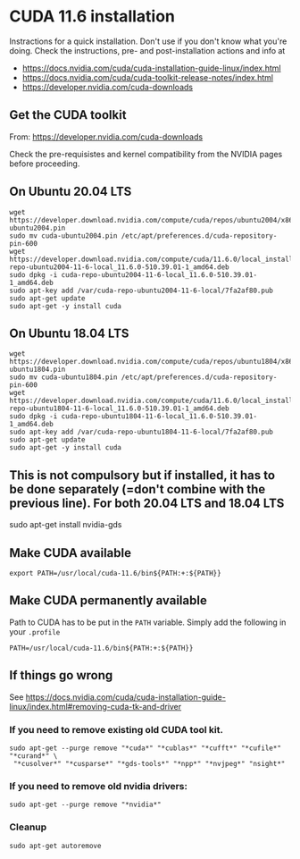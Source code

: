 # CUDA 11.6 installation

Instractions for a quick installation. Don't use if you don't know what you're doing. Check the instructions, pre- and post-installation actions and info at 

- https://docs.nvidia.com/cuda/cuda-installation-guide-linux/index.html
- https://docs.nvidia.com/cuda/cuda-toolkit-release-notes/index.html
- https://developer.nvidia.com/cuda-downloads

## Get the CUDA toolkit 

From: https://developer.nvidia.com/cuda-downloads

Check the pre-requisistes and kernel compatibility from the NVIDIA pages before proceeding.

## On Ubuntu 20.04 LTS
```
wget https://developer.download.nvidia.com/compute/cuda/repos/ubuntu2004/x86_64/cuda-ubuntu2004.pin
sudo mv cuda-ubuntu2004.pin /etc/apt/preferences.d/cuda-repository-pin-600
wget https://developer.download.nvidia.com/compute/cuda/11.6.0/local_installers/cuda-repo-ubuntu2004-11-6-local_11.6.0-510.39.01-1_amd64.deb
sudo dpkg -i cuda-repo-ubuntu2004-11-6-local_11.6.0-510.39.01-1_amd64.deb
sudo apt-key add /var/cuda-repo-ubuntu2004-11-6-local/7fa2af80.pub
sudo apt-get update
sudo apt-get -y install cuda
```
## On Ubuntu 18.04 LTS

```
wget https://developer.download.nvidia.com/compute/cuda/repos/ubuntu1804/x86_64/cuda-ubuntu1804.pin
sudo mv cuda-ubuntu1804.pin /etc/apt/preferences.d/cuda-repository-pin-600
wget https://developer.download.nvidia.com/compute/cuda/11.6.0/local_installers/cuda-repo-ubuntu1804-11-6-local_11.6.0-510.39.01-1_amd64.deb
sudo dpkg -i cuda-repo-ubuntu1804-11-6-local_11.6.0-510.39.01-1_amd64.deb
sudo apt-key add /var/cuda-repo-ubuntu1804-11-6-local/7fa2af80.pub
sudo apt-get update
sudo apt-get -y install cuda
```

## This is not compulsory but if installed, it has to be done separately (=don't combine with the previous line). For both 20.04 LTS and 18.04 LTS

sudo apt-get install nvidia-gds 


## Make CUDA available 
```
export PATH=/usr/local/cuda-11.6/bin${PATH:+:${PATH}}
```

## Make CUDA permanently available
Path to CUDA has to be put in the `PATH` variable. Simply add the following in your `.profile`


```
PATH=/usr/local/cuda-11.6/bin${PATH:+:${PATH}}
```

## If things go wrong

See  https://docs.nvidia.com/cuda/cuda-installation-guide-linux/index.html#removing-cuda-tk-and-driver

### If you need to remove existing old CUDA tool kit. 

```
sudo apt-get --purge remove "*cuda*" "*cublas*" "*cufft*" "*cufile*" "*curand*" \
 "*cusolver*" "*cusparse*" "*gds-tools*" "*npp*" "*nvjpeg*" "nsight*"
```

### If you need to remove old nvidia drivers:

```
sudo apt-get --purge remove "*nvidia*"
```

### Cleanup
```
sudo apt-get autoremove
```
